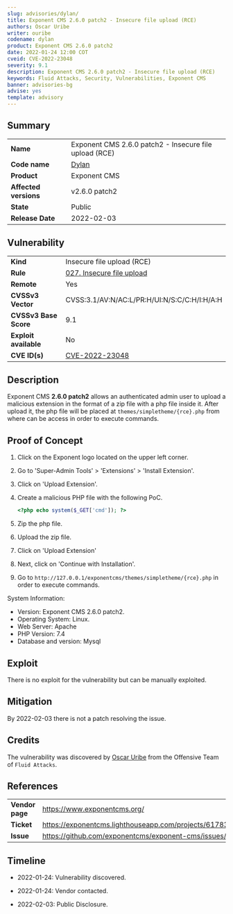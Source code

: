 ```yaml
---
slug: advisories/dylan/
title: Exponent CMS 2.6.0 patch2 - Insecure file upload (RCE)
authors: Oscar Uribe
writer: ouribe
codename: dylan
product: Exponent CMS 2.6.0 patch2
date: 2022-01-24 12:00 COT
cveid: CVE-2022-23048
severity: 9.1
description: Exponent CMS 2.6.0 patch2 - Insecure file upload (RCE)
keywords: Fluid Attacks, Security, Vulnerabilities, Exponent CMS
banner: advisories-bg
advise: yes
template: advisory
---
```


## Summary

|                             |                                                          |
|-----------------------------|----------------------------------------------------------|
| **Name**                    | Exponent CMS 2.6.0 patch2 - Insecure file upload (RCE)   |
| **Code name**               | [Dylan](https://en.wikipedia.org/wiki/Bob_Dylan)         |
| **Product**                 | Exponent CMS                                             |
| **Affected versions**       | v2.6.0 patch2                                            |
| **State**                   | Public                                                   |
| **Release Date**            | 2022-02-03                                               |

## Vulnerability

|                       |                                                                  |
|-----------------------|------------------------------------------------------------------|
| **Kind**              | Insecure file upload (RCE)                                       |
| **Rule**              | [027. Insecure file upload](https://docs.fluidattacks.com/criteria/vulnerabilities/027)   |
| **Remote**            | Yes                                                              |
| **CVSSv3 Vector**     | CVSS:3.1/AV:N/AC:L/PR:H/UI:N/S:C/C:H/I:H/A:H                     |
| **CVSSv3 Base Score** | 9.1                                                              |
| **Exploit available** | No                                                               |
| **CVE ID(s)**         | [CVE-2022-23048](https://cve.mitre.org/cgi-bin/cvename.cgi?name=CVE-2022-23048)                                                    |

## Description

Exponent CMS **2.6.0 patch2** allows an authenticated admin user to upload
a malicious extension in the format of a zip file with a php file inside it.
After upload it, the php file will be placed at `themes/simpletheme/{rce}.php`
from where can be access in order to execute commands.

## Proof of Concept

1. Click on the Exponent logo located on the upper left corner.
2. Go to 'Super-Admin Tools' > 'Extensions' > 'Install Extension'.
3. Click on 'Upload Extension'.
4. Create a malicious PHP file with the following PoC.

   ```php
   <?php echo system($_GET['cmd']); ?>
   ```

5. Zip the php file.
6. Upload the zip file.
7. Click on 'Upload Extension'
8. Next, click on 'Continue with Installation'.
9. Go to `http://127.0.0.1/exponentcms/themes/simpletheme/{rce}.php`
   in order to execute commands.

System Information:

- Version: Exponent CMS 2.6.0 patch2.
- Operating System: Linux.
- Web Server: Apache
- PHP Version: 7.4
- Database and version: Mysql

## Exploit

There is no exploit for the vulnerability but can be manually exploited.

## Mitigation

By 2022-02-03 there is not a patch resolving the issue.

## Credits

The vulnerability was discovered by [Oscar
Uribe](https://co.linkedin.com/in/oscar-uribe-londo%C3%B1o-0b6534155) from the Offensive
Team of  `Fluid Attacks`.

## References

|                     |                                                                     |
|---------------------|---------------------------------------------------------------------|
| **Vendor page**     | <https://www.exponentcms.org/>                                      |
| **Ticket**          | <https://exponentcms.lighthouseapp.com/projects/61783/tickets/1460> |
| **Issue**           | <https://github.com/exponentcms/exponent-cms/issues/1546>           |

## Timeline

- 2022-01-24: Vulnerability discovered.

- 2022-01-24: Vendor contacted.

- 2022-02-03: Public Disclosure.

